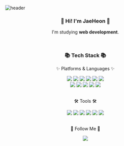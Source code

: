 ![header](https://capsule-render.vercel.app/api?type=waving&color=0:614385,100:516395&height=170&section=header&text=Jae%20Heon&fontSize=30&fontColor=ffffff&animation=fadeIn&fontAlignY=25&desc=Thank%20you%20for%20your%20visiting&descAlignY=45&&descSize=15)

<div align="center">

### :wave: Hi! I'm JaeHeon :wave:
I'm studying **web development**. <br>

</div>

<br>

<div align="center">
 <h3>📚 Tech Stack 📚</h3>
 <p>✨ Platforms & Languages ✨</p>
</div>
  
<div align="center">
 <img src="https://img.shields.io/badge/Java-007396?style=flat-square&logo=Java&logoColor=white">
 <img src="https://img.shields.io/badge/Spring-green?style=flat-square&logo=Spring&logoColor=white">
 <img src="https://img.shields.io/badge/Oracle-F80000?style=flat-square&logo=oracle&logoColor=white"> 
 <img src="https://img.shields.io/badge/MySQL-4479A1?style=flat-square&logo=MySQL&logoColor=white"/>
 <img src="https://img.shields.io/badge/MariaDB-003545?style=flat-square&logo=MariaDB&logoColor=white">
 <img src="https://img.shields.io/badge/Apache Tomcat-F8DC75?style=flat-square&logo=ApacheTomcat&logoColor=white">
 <br>
  <img src="https://img.shields.io/badge/JavaScript-F7DF1E?style=flat-square&logo=JavaScript&logoColor=black">
  <img src="https://img.shields.io/badge/Vue.js-4FC08D?style=flat-square&logo=Vue.js&logoColor=white">
  <img src="https://img.shields.io/badge/Vite-646CFF?style=flat-square&logo=Vite&logoColor=white">
  <img src="https://img.shields.io/badge/HTML5-E34F26?style=flat-square&logo=HTML5&logoColor=white"> 
  <img src="https://img.shields.io/badge/CSS3-1572B6?style=flat-square&logo=CSS3&logoColor=white">
</div>  

<br>

<div align="center">
 <p>🛠️ Tools 🛠️</p>
 <img src="https://img.shields.io/badge/Git-F05032?style=flat-square&logo=Git&logoColor=white">
 <img src="https://img.shields.io/badge/GitHub-181717?style=flat-square&logo=GitHub&logoColor=white">
 <img src="https://img.shields.io/badge/Postman-FF6C37?style=flat-square&logo=Postman&logoColor=white">
 <img src="https://img.shields.io/badge/Eclipse IDE-2C2255?style=flat-square&logo=Eclipse IDE&logoColor=white">
 <img src="https://img.shields.io/badge/VisualStudioCode-007ACC?style=flat-square&logo=visualstudiocode&logoColor=white">
 <img src="https://img.shields.io/badge/Figma-F24E1E?style=flat-square&logo=Figma&logoColor=white">
</div>



<br>

<div align="center">
 <p>🥰 Follow Me 🥰</p>
 <a href="https://wogjs0911.github.io/"><img src="https://img.shields.io/badge/GitBlog-000000?style=flat-square&logo=github&&logoColor=white"/></a>
</div>

